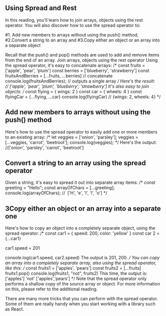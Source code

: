 ## Using Spread and Rest
In this reading, you'll learn how to join arrays, objects using the rest operator. You will also discover how to use the spread operator to:

#1. Add new members to arrays without using the push() method,
#2.Convert a string to an array and
#3.Copy either an object or an array into a separate object 

Recall that the push() and pop() methods are used to add and remove items from the end of an array.
Join arrays, objects using the rest operator
Using the spread operator, it's easy to concatenate arrays:
/*
const fruits = ['apple', 'pear', 'plum']
const berries = ['blueberry', 'strawberry']
const fruitsAndBerries = [...fruits, ...berries] // concatenate
console.log(fruitsAndBerries); // outputs a single array
*/
Here's the result:  
// ['apple', 'pear', 'plum', 'blueberry', 'strawberry']
It's also easy to join objects:
/*
const flying = { wings: 2 }
const car = { wheels: 4 }
const flyingCar = {...flying, ...car}
console.log(flyingCar) // {wings: 2, wheels: 4}
*/
## Add new members to arrays without using the push() method
Here's how to use the spread operator to easily add one or more members to an existing array:
/*
let veggies = ['onion', 'parsley'];
veggies = [...veggies, 'carrot', 'beetroot'];
console.log(veggies);
*/
Here's the output:
//['onion', 'parsley', 'carrot', 'beetroot']
## Convert a string to an array using the spread operator
Given a string, it's easy to spread it out into separate array items:
/*
const greeting = "Hello";
const arrayOfChars = [...greeting];
console.log(arrayOfChars); //  ['H', 'e', 'l', 'l', 'o']
*/
## 3Copy either an object or an array into a separate one
Here's how to copy an object into a completely separate object, using the spread operator.
/*
const car1 = {
    speed: 200,
    color: 'yellow'
}
const car 2 = {...car1}

car1.speed = 201

console.log(car1.speed, car2.speed)
The output is 201, 200.
*/
You can copy an array into a completely separate array, also using the spread operator, like this:
/*
const fruits1 = ['apples', 'pears']
const fruits2 = [...fruits]
fruits1.pop()
console.log(fruits1, "not", fruits2)
This time, the output is:
['apples'] 'not' ['apples','pears']
*/
Note that the spread operator only performs a shallow copy of the source array or object. For more information on this, please refer to the additional reading.

There are many more tricks that you can perform with the spread operator. Some of them are really handy when you start working with a library such as React.